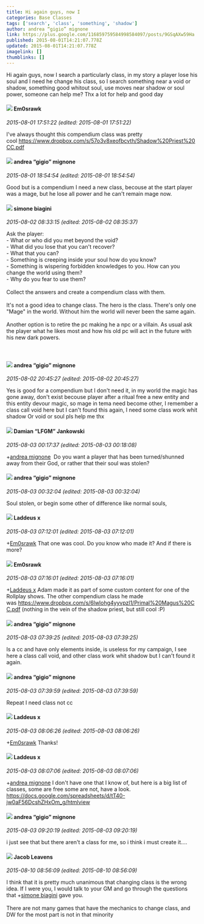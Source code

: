 ```yaml
---
title: Hi again guys, now I
categories: Base Classes
tags: ['search', 'class', 'something', 'shadow']
author: andrea “gigio” mignone
link: https://plus.google.com/116859759584998584097/posts/9GSqAXw59Ha
published: 2015-08-01T14:21:07.778Z
updated: 2015-08-01T14:21:07.778Z
imagelink: []
thumblinks: []
---
```


Hi again guys,  now I search a particularly class,  in my story a player lose his soul and I need he change his class, so I search something near a void or shadow,  something good whitout soul,  use moves near shadow or soul power,  someone can help me?  Thx a lot for help and good day
<div id='comment z13kxvqjhxaiz3hdl23wxrsgesy5jt4ax04'>
  <h4><img src='{{site.baseurl}}//images/avatars/100606522533840157681_photo.jpg'> Em0srawk</h4>
      <p><cite>2015-08-01 17:51:22 (edited: 2015-08-01 17:51:22)</cite></p>
        <p>I&#39;ve always thought this compendium class was pretty cool <a href="https://www.dropbox.com/s/57o3v8xeofbcvth/Shadow%20Priest%20CC.pdf" class="ot-anchor">https://www.dropbox.com/s/57o3v8xeofbcvth/Shadow%20Priest%20CC.pdf</a></p>
</div>
        

<div id='comment z13kxvqjhxaiz3hdl23wxrsgesy5jt4ax04'>
  <h4><img src='{{site.baseurl}}//images/avatars/116859759584998584097_photo.jpg'> andrea “gigio” mignone</h4>
      <p><cite>2015-08-01 18:54:54 (edited: 2015-08-01 18:54:54)</cite></p>
        <p>Good but is a compendium I need a new class,  becouse at the start player was a mage,  but he lose all power and he can&#39;t remain mage now.</p>
</div>
        

<div id='comment z13kxvqjhxaiz3hdl23wxrsgesy5jt4ax04'>
  <h4><img src='{{site.baseurl}}//images/avatars/110406841978593276800_photo.jpg'> simone biagini</h4>
      <p><cite>2015-08-02 08:33:15 (edited: 2015-08-02 08:35:37)</cite></p>
        <p>Ask the player:<br />- What or who did you met beyond the void?<br />- What did you lose that you can&#39;t recover?<br />- What that you can?<br />- Something is creeping inside your soul how do you know?<br />- Something is wispering forbidden knowledges to you. How can you change the world using them? <br />- Why do you fear to use them?<br /><br />Collect the answers and create a compendium class with them.<br /><br />It&#39;s not a good idea to change class. The hero is the class. There&#39;s only one &quot;Mage&quot; in the world. Without him the world will never been the same again.<br /><br />Another option is to retire the pc making he a npc or a villain. As usual ask the player what he likes most and how his old pc will act in the future with his new dark powers.<br /><br /><br /></p>
</div>
        

<div id='comment z13kxvqjhxaiz3hdl23wxrsgesy5jt4ax04'>
  <h4><img src='{{site.baseurl}}//images/avatars/116859759584998584097_photo.jpg'> andrea “gigio” mignone</h4>
      <p><cite>2015-08-02 20:45:27 (edited: 2015-08-02 20:45:27)</cite></p>
        <p>Yes is good for a compendium but I don&#39;t need it,  in my world the magic has gone away,  don&#39;t exist becouse player after a ritual free a new entity and this entity devour magic,  so mage in tema need become other,  I remember a class call void here but I can&#39;t found this again,  I need some class work whit shadow Or void or soul pls help me thx</p>
</div>
        

<div id='comment z13kxvqjhxaiz3hdl23wxrsgesy5jt4ax04'>
  <h4><img src='{{site.baseurl}}//images/avatars/100476170927206311405_photo.jpg'> Damian “LFGM” Jankowski</h4>
      <p><cite>2015-08-03 00:17:37 (edited: 2015-08-03 00:18:08)</cite></p>
        <p><span class="proflinkWrapper"><span class="proflinkPrefix">+</span><a class="proflink" href="https://plus.google.com/116859759584998584097" oid="116859759584998584097">andrea mignone</a></span>  Do you want a player that has been turned/shunned away from their God, or rather that their soul was stolen?</p>
</div>
        

<div id='comment z13kxvqjhxaiz3hdl23wxrsgesy5jt4ax04'>
  <h4><img src='{{site.baseurl}}//images/avatars/116859759584998584097_photo.jpg'> andrea “gigio” mignone</h4>
      <p><cite>2015-08-03 00:32:04 (edited: 2015-08-03 00:32:04)</cite></p>
        <p>Soul stolen,  or begin some other of difference like normal souls,</p>
</div>
        

<div id='comment z13kxvqjhxaiz3hdl23wxrsgesy5jt4ax04'>
  <h4><img src='{{site.baseurl}}//images/avatars/111907254519578852350_photo.jpg'> Laddeus x</h4>
      <p><cite>2015-08-03 07:12:01 (edited: 2015-08-03 07:12:01)</cite></p>
        <p><span class="proflinkWrapper"><span class="proflinkPrefix">+</span><a class="proflink" href="https://plus.google.com/100606522533840157681" oid="100606522533840157681">Em0srawk</a></span> That one was cool. Do you know who made it? And if there is more? </p>
</div>
        

<div id='comment z13kxvqjhxaiz3hdl23wxrsgesy5jt4ax04'>
  <h4><img src='{{site.baseurl}}//images/avatars/100606522533840157681_photo.jpg'> Em0srawk</h4>
      <p><cite>2015-08-03 07:16:01 (edited: 2015-08-03 07:16:01)</cite></p>
        <p><span class="proflinkWrapper"><span class="proflinkPrefix">+</span><a class="proflink" href="https://plus.google.com/111907254519578852350" oid="111907254519578852350">Laddeus x</a></span> Adam made it as part of some custom content for one of the Rollplay shows. The other compendium class he made was <a href="https://www.dropbox.com/s/6lwlohg4yyvpzl1/Primal%20Magus%20CC.pdf" class="ot-anchor">https://www.dropbox.com/s/6lwlohg4yyvpzl1/Primal%20Magus%20CC.pdf</a> (nothing in the vein of the shadow priest, but still cool :P)</p>
</div>
        

<div id='comment z13kxvqjhxaiz3hdl23wxrsgesy5jt4ax04'>
  <h4><img src='{{site.baseurl}}//images/avatars/116859759584998584097_photo.jpg'> andrea “gigio” mignone</h4>
      <p><cite>2015-08-03 07:39:25 (edited: 2015-08-03 07:39:25)</cite></p>
        <p>Is a cc and have only elements inside,  is useless for my campaign,  I see here a class call void,  and other class work whit shadow but I can&#39;t  found it again.</p>
</div>
        

<div id='comment z13kxvqjhxaiz3hdl23wxrsgesy5jt4ax04'>
  <h4><img src='{{site.baseurl}}//images/avatars/116859759584998584097_photo.jpg'> andrea “gigio” mignone</h4>
      <p><cite>2015-08-03 07:39:59 (edited: 2015-08-03 07:39:59)</cite></p>
        <p>Repeat I need class not cc</p>
</div>
        

<div id='comment z13kxvqjhxaiz3hdl23wxrsgesy5jt4ax04'>
  <h4><img src='{{site.baseurl}}//images/avatars/111907254519578852350_photo.jpg'> Laddeus x</h4>
      <p><cite>2015-08-03 08:06:26 (edited: 2015-08-03 08:06:26)</cite></p>
        <p><span class="proflinkWrapper"><span class="proflinkPrefix">+</span><a class="proflink" href="https://plus.google.com/100606522533840157681" oid="100606522533840157681">Em0srawk</a></span> Thanks! </p>
</div>
        

<div id='comment z13kxvqjhxaiz3hdl23wxrsgesy5jt4ax04'>
  <h4><img src='{{site.baseurl}}//images/avatars/111907254519578852350_photo.jpg'> Laddeus x</h4>
      <p><cite>2015-08-03 08:07:06 (edited: 2015-08-03 08:07:06)</cite></p>
        <p><span class="proflinkWrapper"><span class="proflinkPrefix">+</span><a class="proflink" href="https://plus.google.com/116859759584998584097" oid="116859759584998584097">andrea mignone</a></span> I don&#39;t have one that I know of, but here is a big list of classes, some are free some are not, have a look.<br /><a href="https://docs.google.com/spreadsheets/d/tT40-jw0aF56DcshZHxOm_g/htmlview" class="ot-anchor">https://docs.google.com/spreadsheets/d/tT40-jw0aF56DcshZHxOm_g/htmlview</a> </p>
</div>
        

<div id='comment z13kxvqjhxaiz3hdl23wxrsgesy5jt4ax04'>
  <h4><img src='{{site.baseurl}}//images/avatars/116859759584998584097_photo.jpg'> andrea “gigio” mignone</h4>
      <p><cite>2015-08-03 09:20:19 (edited: 2015-08-03 09:20:19)</cite></p>
        <p>i just see that but there aren&#39;t a class for me, so i think i must create it....</p>
</div>
        

<div id='comment z13kxvqjhxaiz3hdl23wxrsgesy5jt4ax04'>
  <h4><img src='{{site.baseurl}}//images/avatars/100591235163225144962_photo.jpg'> Jacob Leavens</h4>
      <p><cite>2015-08-10 08:56:09 (edited: 2015-08-10 08:56:09)</cite></p>
        <p>I think that it is pretty much unanimous that changing class is the wrong idea. If I were you, I would talk to your GM and go through the questions that <span class="proflinkWrapper"><span class="proflinkPrefix">+</span><a class="proflink" href="https://plus.google.com/110406841978593276800" oid="110406841978593276800">simone biagini</a></span>​ gave you. <br /><br />There are not many games that have the mechanics to change class, and DW for the most part is not in that minority</p>
</div>
        
